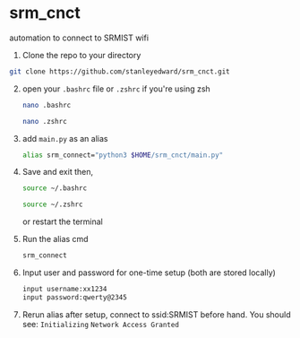# srm_cnct
automation to connect to SRMIST wifi
1. Clone the repo to your directory
  ```sh
  git clone https://github.com/stanleyedward/srm_cnct.git
  ```
2. open your `.bashrc` file or `.zshrc` if you're using zsh
   ```sh
   nano .bashrc
   ```
   ```sh
   nano .zshrc
   ```
3. add `main.py` as an alias
   ```sh
   alias srm_connect="python3 $HOME/srm_cnct/main.py"
   ```
3. Save and exit then,
   ```sh
   source ~/.bashrc 
   ```

   ```sh
   source ~/.zshrc  
   ```
   or restart the terminal

4. Run the alias cmd
    ```sh
    srm_connect
    ```
5. Input user and password for one-time setup (both are stored locally)
   ```sh
   input username:xx1234
   input password:qwerty@2345
   ```
6. Rerun alias after setup, connect to ssid:SRMIST before hand. You should see:
   ```Initializing```
   ```Network Access Granted```
  
